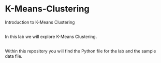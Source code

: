 # K-Means-Clustering
Introduction to K-Means Clustering

<br/>In this lab we will explore K-Means Clustering.  

<br/>Within this repository you will find the Python file for the lab and the sample data file.
